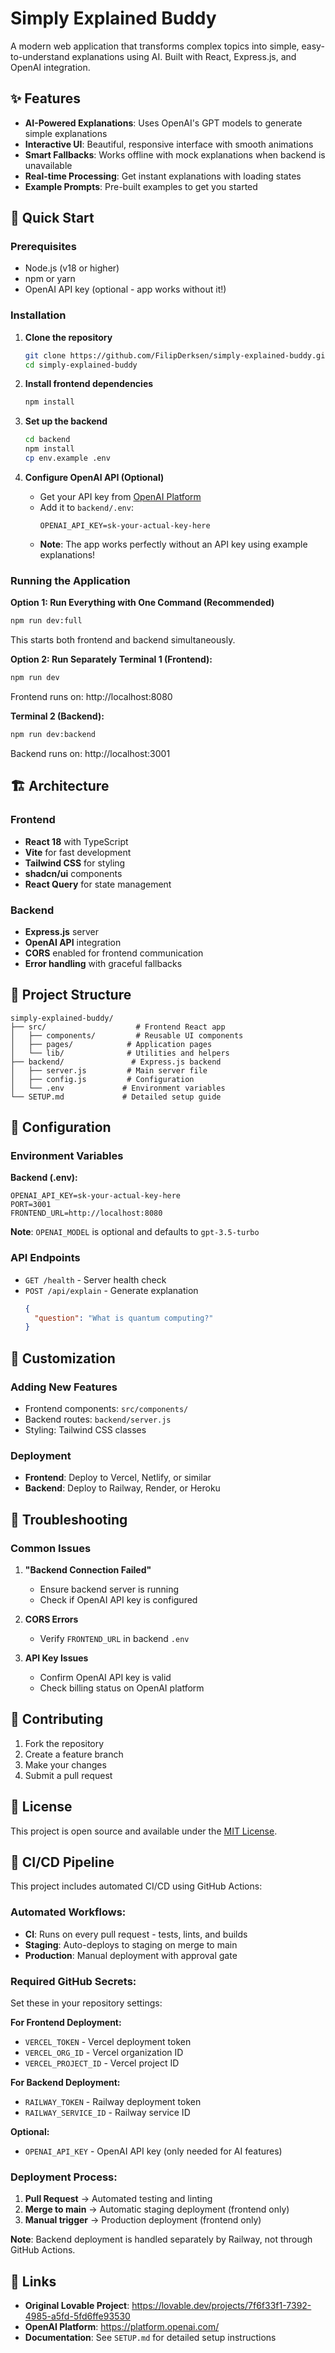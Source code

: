 # Simply Explained Buddy

A modern web application that transforms complex topics into simple, easy-to-understand explanations using AI. Built with React, Express.js, and OpenAI integration.

## ✨ Features

- **AI-Powered Explanations**: Uses OpenAI's GPT models to generate simple explanations
- **Interactive UI**: Beautiful, responsive interface with smooth animations
- **Smart Fallbacks**: Works offline with mock explanations when backend is unavailable
- **Real-time Processing**: Get instant explanations with loading states
- **Example Prompts**: Pre-built examples to get you started

## 🚀 Quick Start

### Prerequisites

- Node.js (v18 or higher)
- npm or yarn
- OpenAI API key (optional - app works without it!)

### Installation

1. **Clone the repository**
   ```bash
   git clone https://github.com/FilipDerksen/simply-explained-buddy.git
   cd simply-explained-buddy
   ```

2. **Install frontend dependencies**
   ```bash
   npm install
   ```

3. **Set up the backend**
   ```bash
   cd backend
   npm install
   cp env.example .env
   ```

4. **Configure OpenAI API (Optional)**
   - Get your API key from [OpenAI Platform](https://platform.openai.com/)
   - Add it to `backend/.env`:
     ```
     OPENAI_API_KEY=sk-your-actual-key-here
     ```
   - **Note**: The app works perfectly without an API key using example explanations!

### Running the Application

**Option 1: Run Everything with One Command (Recommended)**
```bash
npm run dev:full
```
This starts both frontend and backend simultaneously.

**Option 2: Run Separately**
**Terminal 1 (Frontend):**
```bash
npm run dev
```
Frontend runs on: http://localhost:8080

**Terminal 2 (Backend):**
```bash
npm run dev:backend
```
Backend runs on: http://localhost:3001

## 🏗️ Architecture

### Frontend
- **React 18** with TypeScript
- **Vite** for fast development
- **Tailwind CSS** for styling
- **shadcn/ui** components
- **React Query** for state management

### Backend
- **Express.js** server
- **OpenAI API** integration
- **CORS** enabled for frontend communication
- **Error handling** with graceful fallbacks

## 📁 Project Structure

```
simply-explained-buddy/
├── src/                    # Frontend React app
│   ├── components/         # Reusable UI components
│   ├── pages/            # Application pages
│   └── lib/              # Utilities and helpers
├── backend/               # Express.js backend
│   ├── server.js         # Main server file
│   ├── config.js         # Configuration
│   └── .env             # Environment variables
└── SETUP.md             # Detailed setup guide
```

## 🔧 Configuration

### Environment Variables

**Backend (.env):**
```
OPENAI_API_KEY=sk-your-actual-key-here
PORT=3001
FRONTEND_URL=http://localhost:8080
```

**Note**: `OPENAI_MODEL` is optional and defaults to `gpt-3.5-turbo`

### API Endpoints

- `GET /health` - Server health check
- `POST /api/explain` - Generate explanation
  ```json
  {
    "question": "What is quantum computing?"
  }
  ```

## 🎨 Customization

### Adding New Features
- Frontend components: `src/components/`
- Backend routes: `backend/server.js`
- Styling: Tailwind CSS classes

### Deployment
- **Frontend**: Deploy to Vercel, Netlify, or similar
- **Backend**: Deploy to Railway, Render, or Heroku

## 🐛 Troubleshooting

### Common Issues

1. **"Backend Connection Failed"**
   - Ensure backend server is running
   - Check if OpenAI API key is configured

2. **CORS Errors**
   - Verify `FRONTEND_URL` in backend `.env`

3. **API Key Issues**
   - Confirm OpenAI API key is valid
   - Check billing status on OpenAI platform

## 🤝 Contributing

1. Fork the repository
2. Create a feature branch
3. Make your changes
4. Submit a pull request

## 📄 License

This project is open source and available under the [MIT License](LICENSE).

## 🚀 CI/CD Pipeline

This project includes automated CI/CD using GitHub Actions:

### **Automated Workflows:**
- **CI**: Runs on every pull request - tests, lints, and builds
- **Staging**: Auto-deploys to staging on merge to main
- **Production**: Manual deployment with approval gate

### **Required GitHub Secrets:**
Set these in your repository settings:

**For Frontend Deployment:**
- `VERCEL_TOKEN` - Vercel deployment token
- `VERCEL_ORG_ID` - Vercel organization ID
- `VERCEL_PROJECT_ID` - Vercel project ID

**For Backend Deployment:**
- `RAILWAY_TOKEN` - Railway deployment token
- `RAILWAY_SERVICE_ID` - Railway service ID

**Optional:**
- `OPENAI_API_KEY` - OpenAI API key (only needed for AI features)

### **Deployment Process:**
1. **Pull Request** → Automated testing and linting
2. **Merge to main** → Automatic staging deployment (frontend only)
3. **Manual trigger** → Production deployment (frontend only)

**Note**: Backend deployment is handled separately by Railway, not through GitHub Actions.

## 🔗 Links

- **Original Lovable Project**: https://lovable.dev/projects/7f6f33f1-7392-4985-a5fd-5fd6ffe93530
- **OpenAI Platform**: https://platform.openai.com/
- **Documentation**: See `SETUP.md` for detailed setup instructions
